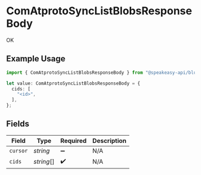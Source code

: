 # ComAtprotoSyncListBlobsResponseBody

OK

## Example Usage

```typescript
import { ComAtprotoSyncListBlobsResponseBody } from "@speakeasy-api/bluesky/models/operations";

let value: ComAtprotoSyncListBlobsResponseBody = {
  cids: [
    "<id>",
  ],
};
```

## Fields

| Field              | Type               | Required           | Description        |
| ------------------ | ------------------ | ------------------ | ------------------ |
| `cursor`           | *string*           | :heavy_minus_sign: | N/A                |
| `cids`             | *string*[]         | :heavy_check_mark: | N/A                |